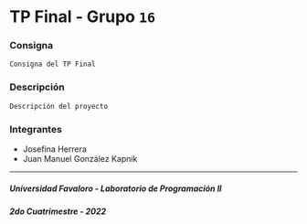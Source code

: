 # TP Final - Grupo `16`
### Consigna
    Consigna del TP Final
### Descripción
    Descripción del proyecto
### Integrantes
- Josefina Herrera
- Juan Manuel González Kapnik
---
##### Universidad Favaloro - Laboratorio de Programación II
##### 2do Cuatrimestre - 2022
